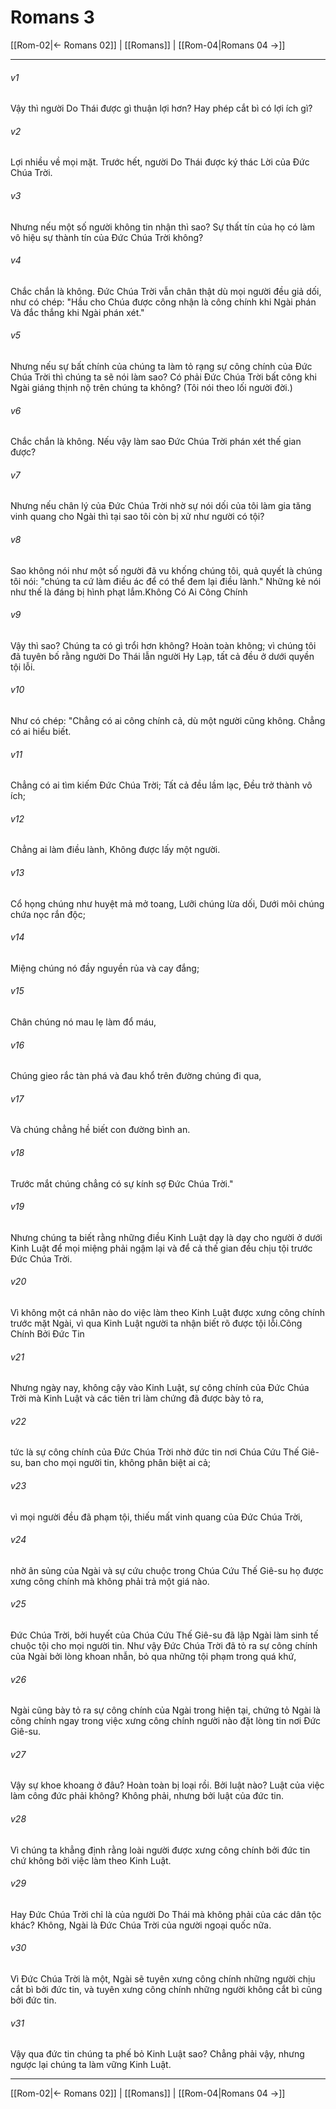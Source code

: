 # Romans 3

[[Rom-02|← Romans 02]] | [[Romans]] | [[Rom-04|Romans 04 →]]
***



###### v1 
Vậy thì người Do Thái được gì thuận lợi hơn? Hay phép cắt bì có lợi ích gì? 

###### v2 
Lợi nhiều về mọi mặt. Trước hết, người Do Thái được ký thác Lời của Đức Chúa Trời. 

###### v3 
Nhưng nếu một số người không tin nhận thì sao? Sự thất tín của họ có làm vô hiệu sự thành tín của Đức Chúa Trời không? 

###### v4 
Chắc chắn là không. Đức Chúa Trời vẫn chân thật dù mọi người đều giả dối, như có chép: "Hầu cho Chúa được công nhận là công chính khi Ngài phán Và đắc thắng khi Ngài phán xét." 

###### v5 
Nhưng nếu sự bất chính của chúng ta làm tỏ rạng sự công chính của Đức Chúa Trời thì chúng ta sẽ nói làm sao? Có phải Đức Chúa Trời bất công khi Ngài giáng thịnh nộ trên chúng ta không? (Tôi nói theo lối người đời.) 

###### v6 
Chắc chắn là không. Nếu vậy làm sao Đức Chúa Trời phán xét thế gian được? 

###### v7 
Nhưng nếu chân lý của Đức Chúa Trời nhờ sự nói dối của tôi làm gia tăng vinh quang cho Ngài thì tại sao tôi còn bị xử như người có tội? 

###### v8 
Sao không nói như một số người đã vu khống chúng tôi, quả quyết là chúng tôi nói: "chúng ta cứ làm điều ác để có thể đem lại điều lành." Những kẻ nói như thế là đáng bị hình phạt lắm.Không Có Ai Công Chính 

###### v9 
Vậy thì sao? Chúng ta có gì trổi hơn không? Hoàn toàn không; vì chúng tôi đã tuyên bố rằng người Do Thái lẫn người Hy Lạp, tất cả đều ở dưới quyền tội lỗi. 

###### v10 
Như có chép: "Chẳng có ai công chính cả, dù một người cũng không. Chẳng có ai hiểu biết. 

###### v11 
Chẳng có ai tìm kiếm Đức Chúa Trời; Tất cả đều lầm lạc, Đều trở thành vô ích; 

###### v12 
Chẳng ai làm điều lành, Không được lấy một người. 

###### v13 
Cổ họng chúng như huyệt mả mở toang, Lưỡi chúng lừa dối, Dưới môi chúng chứa nọc rắn độc; 

###### v14 
Miệng chúng nó đầy nguyền rủa và cay đắng; 

###### v15 
Chân chúng nó mau lẹ làm đổ máu, 

###### v16 
Chúng gieo rắc tàn phá và đau khổ trên đường chúng đi qua, 

###### v17 
Và chúng chẳng hề biết con đường bình an. 

###### v18 
Trước mắt chúng chẳng có sự kính sợ Đức Chúa Trời." 

###### v19 
Nhưng chúng ta biết rằng những điều Kinh Luật dạy là dạy cho người ở dưới Kinh Luật để mọi miệng phải ngậm lại và để cả thế gian đều chịu tội trước Đức Chúa Trời. 

###### v20 
Vì không một cá nhân nào do việc làm theo Kinh Luật được xưng công chính trước mặt Ngài, vì qua Kinh Luật người ta nhận biết rõ được tội lỗi.Công Chính Bởi Đức Tin 

###### v21 
Nhưng ngày nay, không cậy vào Kinh Luật, sự công chính của Đức Chúa Trời mà Kinh Luật và các tiên tri làm chứng đã được bày tỏ ra, 

###### v22 
tức là sự công chính của Đức Chúa Trời nhờ đức tin nơi Chúa Cứu Thế Giê-su, ban cho mọi người tin, không phân biệt ai cả; 

###### v23 
vì mọi người đều đã phạm tội, thiếu mất vinh quang của Đức Chúa Trời, 

###### v24 
nhờ ân sủng của Ngài và sự cứu chuộc trong Chúa Cứu Thế Giê-su họ được xưng công chính mà không phải trả một giá nào. 

###### v25 
Đức Chúa Trời, bởi huyết của Chúa Cứu Thế Giê-su đã lập Ngài làm sinh tế chuộc tội cho mọi người tin. Như vậy Đức Chúa Trời đã tỏ ra sự công chính của Ngài bởi lòng khoan nhẫn, bỏ qua những tội phạm trong quá khứ, 

###### v26 
Ngài cũng bày tỏ ra sự công chính của Ngài trong hiện tại, chứng tỏ Ngài là công chính ngay trong việc xưng công chính người nào đặt lòng tin nơi Đức Giê-su. 

###### v27 
Vậy sự khoe khoang ở đâu? Hoàn toàn bị loại rồi. Bởi luật nào? Luật của việc làm công đức phải không? Không phải, nhưng bởi luật của đức tin. 

###### v28 
Vì chúng ta khẳng định rằng loài người được xưng công chính bởi đức tin chứ không bởi việc làm theo Kinh Luật. 

###### v29 
Hay Đức Chúa Trời chỉ là của người Do Thái mà không phải của các dân tộc khác? Không, Ngài là Đức Chúa Trời của người ngoại quốc nữa. 

###### v30 
Vì Đức Chúa Trời là một, Ngài sẽ tuyên xưng công chính những người chịu cắt bì bởi đức tin, và tuyên xưng công chính những người không cắt bì cũng bởi đức tin. 

###### v31 
Vậy qua đức tin chúng ta phế bỏ Kinh Luật sao? Chẳng phải vậy, nhưng ngược lại chúng ta làm vững Kinh Luật.

***
[[Rom-02|← Romans 02]] | [[Romans]] | [[Rom-04|Romans 04 →]]
